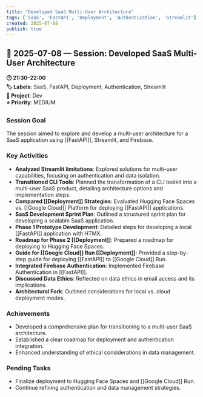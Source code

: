 ```yaml
---
title: "Developed SaaS Multi-User Architecture"
tags: ['SaaS', 'FastAPI', 'Deployment', 'Authentication', 'Streamlit']
created: 2025-07-08
publish: true
---
```


## 📅 2025-07-08 — Session: Developed SaaS Multi-User Architecture

**🕒 21:30–22:00**  
**🏷️ Labels**: SaaS, FastAPI, Deployment, Authentication, Streamlit  
**📂 Project**: Dev  
**⭐ Priority**: MEDIUM  


### Session Goal
The session aimed to explore and develop a multi-user architecture for a SaaS application using [[FastAPI]], Streamlit, and Firebase.

### Key Activities
- **Analyzed Streamlit limitations**: Explored solutions for multi-user capabilities, focusing on authentication and data isolation.
- **Transitioned CLI Tools**: Planned the transformation of a CLI toolkit into a multi-user SaaS product, detailing architecture options and implementation steps.
- **Compared [[Deployment]] Strategies**: Evaluated Hugging Face Spaces vs. [[Google Cloud]] Platform for deploying [[FastAPI]] applications.
- **SaaS Development Sprint Plan**: Outlined a structured sprint plan for developing a scalable SaaS application.
- **Phase 1 Prototype Development**: Detailed steps for developing a local [[FastAPI]] application with HTMX.
- **Roadmap for Phase 2 [[Deployment]]**: Prepared a roadmap for deploying to Hugging Face Spaces.
- **Guide for [[Google Cloud]] Run [[Deployment]]**: Provided a step-by-step guide for deploying [[FastAPI]] to [[Google Cloud]] Run.
- **Integrated Firebase Authentication**: Implemented Firebase Authentication in [[FastAPI]].
- **Discussed Data Ethics**: Reflected on data ethics in email access and its implications.
- **Architectural Fork**: Outlined considerations for local vs. cloud deployment modes.

### Achievements
- Developed a comprehensive plan for transitioning to a multi-user SaaS architecture.
- Established a clear roadmap for deployment and authentication integration.
- Enhanced understanding of ethical considerations in data management.

### Pending Tasks
- Finalize deployment to Hugging Face Spaces and [[Google Cloud]] Run.
- Continue refining authentication and data management strategies.
